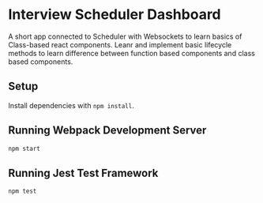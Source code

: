 # Interview Scheduler Dashboard

A short app connected to Scheduler with Websockets to learn basics of Class-based react components. Leanr and implement basic lifecycle methods to learn difference between function based components and class based components.

## Setup

Install dependencies with `npm install`.

## Running Webpack Development Server

```sh
npm start
```

## Running Jest Test Framework

```sh
npm test
```
